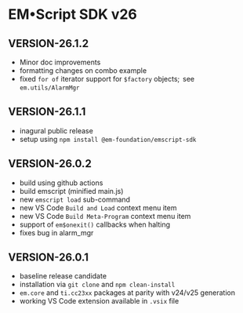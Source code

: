 # EM&bull;Script SDK v26

## VERSION-26.1.2
* Minor doc improvements
* formatting changes on combo example
* fixed `for of` iterator support for `$factory` objects;&thinsp; see `em.utils/AlarmMgr`

## VERSION-26.1.1
* inagural public release
* setup using `npm install @em-foundation/emscript-sdk`

## VERSION-26.0.2
* build using github actions
* build emscript (minified main.js)
* new `emscript load` sub-command
* new VS Code `Build and Load` context menu item
* new VS Code `Build Meta-Program` context menu item
* support of `em$onexit()` callbacks when halting
* fixes bug in alarm_mgr

## VERSION-26.0.1

* baseline release candidate
* installation via `git clone` and `npm clean-install`
* `em.core` and `ti.cc23xx` packages at parity with v24/v25 generation
* working VS Code extension available in `.vsix` file
